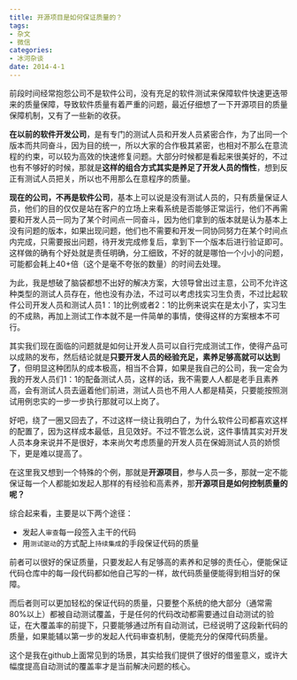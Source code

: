 ```yaml
---
title: 开源项目是如何保证质量的？
tags:
- 杂文
- 微信
categories:
- 冰河杂谈
date: 2014-4-1
---
```

前段时间经常抱怨公司不是软件公司，没有充足的软件测试来保障软件快速更迭带来的质量保障，导致软件质量有着严重的问题，最近仔细想了一下开源项目的质量保障机制，又有了一些新的收获。

**在以前的软件开发公司**，是有专门的测试人员和开发人员紧密合作，为了出同一个版本而共同奋斗，因为目的统一，所以大家的合作极其紧密，也相对不那么在意流程的约束，可以较为高效的快速修复问题。大部分时候都是看起来很美好的，不过也有不够好的时候，那就是**这样的组合方式其实是养足了开发人员的惰性**，想到反正有测试人员把关，所以也不用那么在意程序的质量。

**现在的公司，不再是软件公司**，基本上可以说是没有测试人员的，只有质量保证人员，他们的目的仅仅是站在客户的立场上来看系统是否能够正常运行，他们不再需要和开发人员一同为了某个时间点一同奋斗，因为他们拿到的版本就是认为基本上没有问题的版本，如果出现问题，他们也不需要和开发一同协同努力在某个时间点内完成，只需要报出问题，待开发完成修复后，拿到下一个版本后进行验证即可。这样做的确有个好处就是责任明确，分工细致，不好的就是哪怕一个小小的问题，可能都会耗上40+倍（这个是毫不夸张的数量）的时间去处理。

为此，我是想破了脑袋都想不出好的解决方案，大领导曾出过主意，公司不允许这种类型的测试人员存在，他也没有办法，不过可以考虑找实习生负责，不过比起软件公司开发人员和测试人员1：1的比例或者2：1的比例来说实在是太小了，实习生的不成熟，再加上测试工作本就不是一件简单的事情，使得这样的方案根本不可行。

其实我们现在面临的问题就是如何让开发人员可以自行完成测试工作，使得产品可以成熟的发布，然后结论就是**只要开发人员的经验充足，素养足够高就可以达到了**，但明显这种团队的成本极高，相当不合算，如果是我自己的公司，我一定会为我的开发人员们1：1的配备测试人员，这样的话，我不需要人人都是老手且素养高，会有测试人员去逼着他们前进，测试人员也不用人人都是精英，只要能按照测试用例忠实的一步一步执行那就可以上岗了。

好吧，绕了一圈又回去了，不过这样一绕让我明白了，为什么软件公司都喜欢这样的配置了，因为这样成本最低，且见效好。不过不管怎么说，这件事情其实对开发人员本身来说并不是很好，本来尚欠考虑质量的开发人员在保姆测试人员的娇惯下，更是难以提高了。

在这里我又想到一个特殊的个例，那就是**开源项目**，参与人员一多，那就一定不能保证每一个人都能如发起人那样的有经验和高素养，那**开源项目是如何控制质量的呢？**

综合起来看，主要是以下两个途径：

* 发起人`审查`每一段签入主干的代码
* 用`测试驱动`的方式配上`持续集成`的手段保证代码的质量

前者可以很好的保证质量，只要发起人有足够高的素养和足够的责任心，便能保证代码仓库中的每一段代码都如他自己写的一样，故代码质量便能得到相当好的保障。

而后者则可以更加轻松的保证代码的质量，只要整个系统的绝大部分（通常需80%以上）都被自动测试覆盖，于是任何的代码改动都需要通过自动测试的验证，在大覆盖率的前提下，只要能够通过所有自动测试，已经说明了这段新代码的质量，如果能辅以第一步的发起人代码审查机制，便能充分的保障代码质量。

这个是我在github上面常见到的场景，其实给我们提供了很好的借鉴意义，或许大幅度提高自动测试的覆盖率才是当前解决问题的核心。
